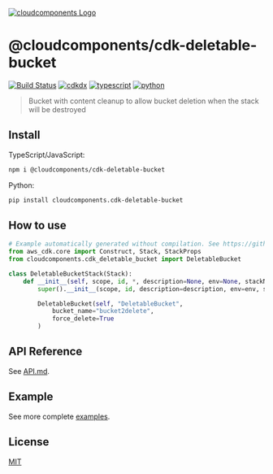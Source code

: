 [![cloudcomponents Logo](https://raw.githubusercontent.com/cloudcomponents/cdk-constructs/master/logo.png)](https://github.com/cloudcomponents/cdk-constructs)

# @cloudcomponents/cdk-deletable-bucket

[![Build Status](https://travis-ci.org/cloudcomponents/cdk-constructs.svg?branch=master)](https://travis-ci.org/cloudcomponents/cdk-constructs)
[![cdkdx](https://img.shields.io/badge/buildtool-cdkdx-blue.svg)](https://github.com/hupe1980/cdkdx)
[![typescript](https://img.shields.io/badge/jsii-typescript-blueviolet.svg)](https://www.npmjs.com/package/@cloudcomponents/cdk-deletable-bucket)
[![python](https://img.shields.io/badge/jsii-python-blueviolet.svg)](https://pypi.org/project/cloudcomponents.cdk-deletable-bucket/)

> Bucket with content cleanup to allow bucket deletion when the stack will be destroyed

## Install

TypeScript/JavaScript:

```bash
npm i @cloudcomponents/cdk-deletable-bucket
```

Python:

```bash
pip install cloudcomponents.cdk-deletable-bucket
```

## How to use

```python
# Example automatically generated without compilation. See https://github.com/aws/jsii/issues/826
from aws_cdk.core import Construct, Stack, StackProps
from cloudcomponents.cdk_deletable_bucket import DeletableBucket

class DeletableBucketStack(Stack):
    def __init__(self, scope, id, *, description=None, env=None, stackName=None, tags=None, synthesizer=None, terminationProtection=None):
        super().__init__(scope, id, description=description, env=env, stackName=stackName, tags=tags, synthesizer=synthesizer, terminationProtection=terminationProtection)

        DeletableBucket(self, "DeletableBucket",
            bucket_name="bucket2delete",
            force_delete=True
        )
```

## API Reference

See [API.md](./API.md).

## Example

See more complete [examples](https://github.com/cloudcomponents/cdk-constructs/tree/master/examples).

## License

[MIT](./LICENSE)
